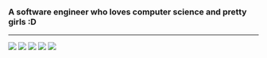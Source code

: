 ### A software engineer who loves computer science and pretty girls :D

<!-- horizontal line -->
<hr />



![](http://github-profile-summary-cards.vercel.app/api/cards/profile-details?username=chitgyi&theme=transparent)
![](http://github-profile-summary-cards.vercel.app/api/cards/repos-per-language?username=chitgyi&theme=transparent)
![](http://github-profile-summary-cards.vercel.app/api/cards/most-commit-language?username=chitgyi&theme=transparent)
![](http://github-profile-summary-cards.vercel.app/api/cards/stats?username=chitgyi&theme=transparent)
![](http://github-profile-summary-cards.vercel.app/api/cards/productive-time?username=chitgyi&theme=transparent&utcOffset=8)
